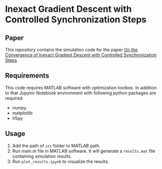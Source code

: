 # Inexact Gradient Descent with Controlled Synchronization Steps

## Paper

This repository contains the simulation code for the paper [On the Convergence of Inexact Gradient Descent with Controlled Synchronization Steps](https://arxiv.org/abs/2208.07797).

## Requirements

This code requires MATLAB software with optimization toolbox. In addition to that Jupytor Notebook environment with following python packages are required.
- numpy
- matplotlib
- h5py

## Usage

1. Add the path of `src` folder to MATLAB path.
2. Run main.m file in MATLAB software. It will generate a `results.mat` file containing simulation results.
3. Run `plot_results.ipynb` to visualize the results.